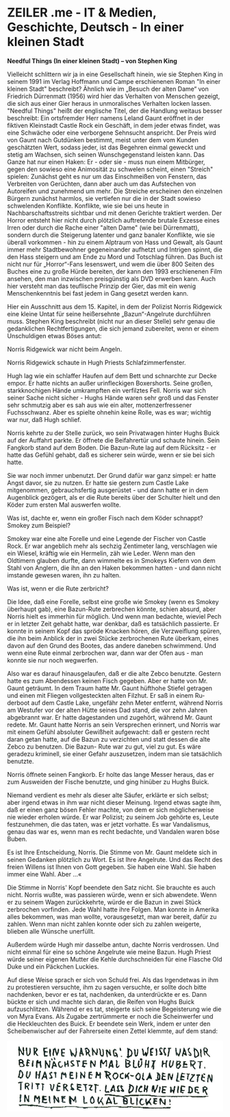 # ZEILER .me - IT & Medien, Geschichte, Deutsch - In einer kleinen Stadt

**Needful Things (In einer kleinen Stadt) – von Stephen King**

Vielleicht schlittern wir ja in eine Gesellschaft hinein, wie sie Stephen King in seinem 1991 im Verlag Hoffmann und Campe erschienenen Roman "In einer kleinen Stadt" beschreibt? Ähnlich wie im „Besuch der alten Dame“ von Friedrich Dürrenmatt (1956) wird hier das Verhalten von Menschen gezeigt, die sich aus einer Gier heraus in unmoralisches Verhalten locken lassen. "Needful Things" heißt der englische Titel, der die Handlung weitaus besser beschreibt: Ein ortsfremder Herr namens Leland Gaunt eröffnet in der fiktiven Kleinstadt Castle Rock ein Geschäft, in dem jeder etwas findet, was eine Schwäche oder eine verborgene Sehnsucht anspricht. Der Preis wird von Gaunt nach Gutdünken bestimmt, meist unter dem vom Kunden geschätzten Wert, sodass jeder, ist das Begehren einmal geweckt und stetig am Wachsen, sich seinen Wunschgegenstand leisten kann. Das Ganze hat nur einen Haken: Er - oder sie - muss nun einem Mitbürger, gegen den sowieso eine Animosität zu schwelen scheint, einen "Streich" spielen: Zunächst geht es nur um das Einschmeißen von Fenstern, das Verbreiten von Gerüchten, dann aber auch um das Aufstechen von Autoreifen und zunehmend um mehr. Die Streiche erscheinen den einzelnen Bürgern zunächst harmlos, sie vertiefen nur die in der Stadt sowieso schwelenden Konflikte. Konflikte, wie sie bei uns heute in Nachbarschaftsstreits sichtbar und mit denen Gerichte traktiert werden. Der Horror entsteht hier nicht durch plötzlich auftretende brutale Exzesse eines Irren oder durch die Rache einer "alten Dame" (wie bei Dürrenmatt), sondern durch die Steigerung latenter und ganz banaler Konflikte, wie sie überall vorkommen - hin zu einem Alptraum von Hass und Gewalt, als Gaunt immer mehr Stadtbewohner gegeneinander aufhetzt und Intrigen spinnt, die den Hass steigern und am Ende zu Mord und Totschlag führen. Das Buch ist nicht nur für „Horror“-Fans lesenswert, und wem die über 800 Seiten des Buches eine zu große Hürde bereiten, der kann den 1993 erschienenen Film ansehen, den man inzwischen preisgünstig als DVD erwerben kann. Auch hier versteht man das teuflische Prinzip der Gier, das mit ein wenig Menschenkenntnis bei fast jedem in Gang gesetzt werden kann.

Hier ein Ausschnitt aus dem 15. Kapitel, in dem der Polizist Norris Ridgewick eine kleine Untat für seine heißersehnte „Bazun“-Angelrute durchführen muss. Stephen King beschreibt (nicht nur an dieser Stelle) sehr genau die gedanklichen Rechtfertigungen, die sich jemand zubereitet, wenn er einem Unschuldigen etwas Böses antut:

Norris Ridgewick war nicht beim Angeln.

Norris Ridgewick schaute in Hugh Priests Schlafzimmer­fenster.

Hugh lag wie ein schlaffer Haufen auf dem Bett und schnarchte zur Decke empor. Er hatte nichts an außer urin­fleckigen Boxershorts. Seine großen, starkknochigen Hände umkrampften ein verfilztes Fell. Norris war sich seiner Sa­che nicht sicher - Hughs Hände waren sehr groß und das Fenster sehr schmutzig aber es sah aus wie ein alter, mot­tenzerfressener Fuchsschwanz. Aber es spielte ohnehin kei­ne Rolle, was es war; wichtig war nur, daß Hugh schlief.

Norris kehrte zu der Stelle zurück, wo sein Privatwagen hinter Hughs Buick auf der Auffahrt parkte. Er öffnete die Beifahrertür und schaute hinein. Sein Fangkorb stand auf dem Boden. Die Bazun-Rute lag auf dem Rücksitz - er hatte das Gefühl gehabt, daß es sicherer sein würde, wenn er sie bei sich hatte.

Sie war noch immer unbenutzt. Der Grund dafür war ganz simpel: er hatte Angst davor, sie zu nutzen. Er hatte sie gestern zum Castle Lake mitgenommen, gebrauchsfertig ausgerüstet - und dann hatte er in dem Augenblick gezö­gert, als er die Rute bereits über der Schulter hielt und den Köder zum ersten Mal auswerfen wollte.

Was ist, dachte er, wenn ein großer Fisch nach dem Köder schnappt? Smokey zum Beispiel?

Smokey war eine alte Forelle und eine Legende der Fi­scher von Castle Rock. Er war angeblich mehr als sechzig Zentimeter lang, verschlagen wie ein Wiesel, kräftig wie ein Hermelin, zäh wie Leder. Wenn man den Oldtimern glau­ben durfte, dann wimmelte es in Smokeys Kiefern von dem Stahl von Anglern, die ihn an den Haken bekommen hatten - und dann nicht imstande gewesen waren, ihn zu halten.

Was ist, wenn er die Rute zerbricht?

Die Idee, daß eine Forelle, selbst eine große wie Smokey (wenn es Smokey überhaupt gab), eine Bazun-Rute zerbre­chen könnte, schien absurd, aber Norris hielt es immerhin für möglich. Und wenn man bedachte, wieviel Pech er in letzter Zeit gehabt hatte, war denkbar, daß es tatsächlich passierte. Er konnte in seinem Kopf das spröde Knacken hö­ren, die Verzweiflung spüren, die ihn beim Anblick der in zwei Stücke zerbrochenen Rute überkam, eines davon auf den Grund des Bootes, das andere daneben schwimmend. Und wenn eine Rute einmal zerbrochen war, dann war der Ofen aus - man konnte sie nur noch wegwerfen.

Also war es darauf hinausgelaufen, daß er die alte Zebco benutzte. Gestern hatte es zum Abendessen keinen Fisch ge­geben. Aber er hatte von Mr. Gaunt geträumt. In dem Traum hatte Mr. Gaunt hüfthohe Stiefel getragen und einen mit Fliegen vollgesteckten alten Filzhut. Er saß in einem Ru­derboot auf dem Castle Lake, ungefähr zehn Meter entfernt, während Norris am Westufer vor der alten Hütte seines Dad stand, die vor zehn Jahren abgebrannt war. Er hatte da­gestanden und zugehört, während Mr. Gaunt redete. Mr. Gaunt hatte Norris an sein Versprechen erinnert, und Norris war mit einem Gefühl absoluter Gewißheit aufgewacht: daß er gestern recht daran getan hatte, auf die Bazun zu verzich­ten und statt dessen die alte Zebco zu benutzen. Die Bazun- Rute war zu gut, viel zu gut. Es wäre geradezu kriminell, sie einer Gefahr auszusetzen, indem man sie tatsächlich be­nutzte.

Norris öffnete seinen Fangkorb. Er holte das lange Messer heraus, das er zum Ausweiden der Fische benutzte, und ging hinüber zu Hughs Buick.

Niemand verdient es mehr als dieser alte Säufer, erklärte er sich selbst; aber irgend etwas in ihm war nicht dieser Mei­nung. Irgend etwas sagte ihm, daß er einen ganz bösen Feh­ler machte, von dem er sich möglicherweise nie wieder erho­len würde. Er war Polizist; zu seinem Job gehörte es, Leute festzunehmen, die das taten, was er jetzt vorhatte. Es war Vandalismus, genau das war es, wenn man es recht bedach­te, und Vandalen waren böse Buben.

Es ist Ihre Entscheidung, Norris. Die Stimme von Mr. Gaunt meldete sich in seinen Gedanken plötzlich zu Wort. Es ist Ihre Angelrute. Und das Recht des freien Willens ist Ihnen von Gott gegeben. Sie haben eine Wahl. Sie haben immer eine Wahl. Aber ...«

Die Stimme in Norris' Kopf beendete den Satz nicht. Sie brauchte es auch nicht. Norris wußte, was passieren würde, wenn er sich abwendete. Wenn er zu seinem Wagen zurück­kehrte, würde er die Bazun in zwei Stück zerbrochen vorfin­den. Jede Wahl hatte ihre Folgen. Man konnte in Amerika al­les bekommen, was man wollte, vorausgesetzt, man war bereit, dafür zu zahlen. Wenn man nicht zahlen konnte oder sich zu zahlen weigerte, blieben alle Wünsche unerfüllt.

Außerdem würde Hugh mir dasselbe antun, dachte Nor­ris verdrossen. Und nicht einmal für eine so schöne Angel­rute wie meine Bazun. Hugh Priest würde seiner eigenen Mutter die Kehle durchschneiden für eine Flasche Old Duke und ein Päckchen Luckies.

Auf diese Weise sprach er sich von Schuld frei. Als das Ir­gendetwas in ihm zu protestieren versuchte, ihm zu sagen versuchte, er sollte doch bitte nachdenken, bevor er es tat, nachdenken, da unterdrückte er es. Dann bückte er sich und machte sich daran, die Reifen von Hughs Buick aufzuschlit­zen. Während er es tat, steigerte sich seine Begeisterung wie die von Myra Evans. Als Zugabe zertrümmerte er noch die Scheinwerfer und die Heckleuchten des Buick. Er beendete sein Werk, indem er unter den Scheibenwischer auf der Fah­rerseite einen Zettel klemmte, auf dem stand:

![](in-einer-kleinen-stadt-1.jpg)